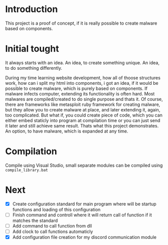 # Introduction
This project is a proof of concept, if it is really possible to create malware based on components.
# Initial tought
It always starts with an idea. An idea, to create something unique. An idea, to do something differently.

During my time learning website development, how all of thoose structures work, how can i split my html into components, i got an idea, if it would be possible to create malware, which is purely based on components. If malware infects computer, extending its functionality is often hard. Most malwares are compiled/created to do single purpose and thats it. Of course, there are frameworks like metasploit ruby framework for creating malware, but they allow you to create malware at place, and later extending it, again, too complicated. But what if, you could create piece of code, which you can either embed staticly into program at compilation time or you can just send it later and still achieve same result. Thats what this project demonstrates. An option, to have malware, which is expanded at any time.

# Compilation
Compile using Visual Studio, small separate modules can be compiled using `compile_library.bat`

# Next
- [x] Create configuration standard for main program where will be startup functions and loading of this configuration
- [ ] Finish command and controll where it will return call of function if it matches the standard
- [ ] Add command to call function from dll
- [ ] Add clock to call functions automaticly
- [x] Add configuration file creation for my discord communication module
